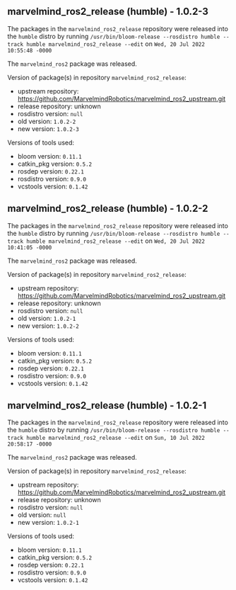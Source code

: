 ## marvelmind_ros2_release (humble) - 1.0.2-3

The packages in the `marvelmind_ros2_release` repository were released into the `humble` distro by running `/usr/bin/bloom-release --rosdistro humble --track humble marvelmind_ros2_release --edit` on `Wed, 20 Jul 2022 10:55:48 -0000`

The `marvelmind_ros2` package was released.

Version of package(s) in repository `marvelmind_ros2_release`:

- upstream repository: https://github.com/MarvelmindRobotics/marvelmind_ros2_upstream.git
- release repository: unknown
- rosdistro version: `null`
- old version: `1.0.2-2`
- new version: `1.0.2-3`

Versions of tools used:

- bloom version: `0.11.1`
- catkin_pkg version: `0.5.2`
- rosdep version: `0.22.1`
- rosdistro version: `0.9.0`
- vcstools version: `0.1.42`


## marvelmind_ros2_release (humble) - 1.0.2-2

The packages in the `marvelmind_ros2_release` repository were released into the `humble` distro by running `/usr/bin/bloom-release --rosdistro humble --track humble marvelmind_ros2_release --edit` on `Wed, 20 Jul 2022 10:41:05 -0000`

The `marvelmind_ros2` package was released.

Version of package(s) in repository `marvelmind_ros2_release`:

- upstream repository: https://github.com/MarvelmindRobotics/marvelmind_ros2_upstream.git
- release repository: unknown
- rosdistro version: `null`
- old version: `1.0.2-1`
- new version: `1.0.2-2`

Versions of tools used:

- bloom version: `0.11.1`
- catkin_pkg version: `0.5.2`
- rosdep version: `0.22.1`
- rosdistro version: `0.9.0`
- vcstools version: `0.1.42`


## marvelmind_ros2_release (humble) - 1.0.2-1

The packages in the `marvelmind_ros2_release` repository were released into the `humble` distro by running `/usr/bin/bloom-release --rosdistro humble --track humble marvelmind_ros2_release --edit` on `Sun, 10 Jul 2022 20:58:17 -0000`

The `marvelmind_ros2` package was released.

Version of package(s) in repository `marvelmind_ros2_release`:

- upstream repository: https://github.com/MarvelmindRobotics/marvelmind_ros2_upstream.git
- release repository: unknown
- rosdistro version: `null`
- old version: `null`
- new version: `1.0.2-1`

Versions of tools used:

- bloom version: `0.11.1`
- catkin_pkg version: `0.5.2`
- rosdep version: `0.22.1`
- rosdistro version: `0.9.0`
- vcstools version: `0.1.42`


